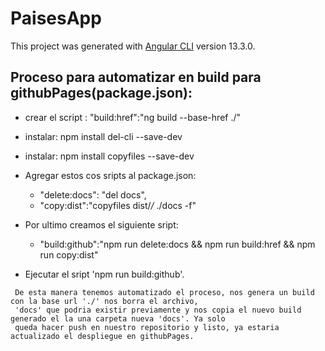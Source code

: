 # PaisesApp

This project was generated with [Angular CLI](https://github.com/angular/angular-cli) version 13.3.0.

## Proceso para automatizar en build para githubPages(package.json):

- crear el script : "build:href":"ng build --base-href ./"
- instalar: npm install del-cli --save-dev
- instalar: npm install copyfiles --save-dev
- Agregar estos cos sripts al package.json:

    - "delete:docs": "del docs",
    - "copy:dist":"copyfiles dist/*/* ./docs -f"
    
- Por ultimo creamos el siguiente sript:

    - "build:github":"npm run delete:docs && npm run build:href && npm run copy:dist"

- Ejecutar el sript 'npm run build:github'.
    
```
 De esta manera tenemos automatizado el proceso, nos genera un build con la base url './' nos borra el archivo,
 'docs' que podria existir previamente y nos copia el nuevo build generado el la una carpeta nueva 'docs'. Ya solo
 queda hacer push en nuestro repositorio y listo, ya estaria actualizado el despliegue en githubPages. 
```
